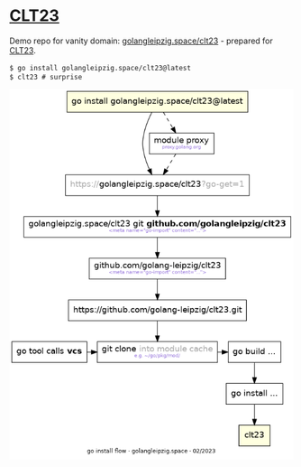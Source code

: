 # [CLT23](https://chemnitzer.linux-tage.de/2023/)

Demo repo for vanity domain: [golangleipzig.space/clt23](https://golangleipzig.space/clt23) - prepared for [CLT23](https://chemnitzer.linux-tage.de/2023/).

```shell
$ go install golangleipzig.space/clt23@latest
$ clt23 # surprise
```

![](flow.png)

